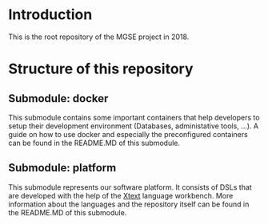 # Introduction
This is the root repository of the MGSE project in 2018.

# Structure of this repository
## Submodule: docker
This submodule contains some important containers that help developers to setup their development environment (Databases, administative tools, ...). A guide on how to use docker and especially the preconfigured containers can be found in the README.MD of this submodule.

## Submodule: platform
This submodule represents our software platform. It consists of DSLs that are developed with the help of the [Xtext](https://www.eclipse.org/Xtext/) language workbench. More information about the languages and the repository itself can be found in the README.MD of this submodule.